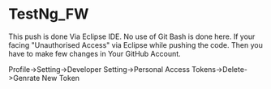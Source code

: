 # TestNg_FW

This push is done Via Eclipse IDE. No use of Git Bash is done here.
If your facing "Unauthorised Access" via Eclipse while pushing the code.
Then you have to make few changes in Your GitHub Account.

Profile->Setting->Developer Setting->Personal Access Tokens->Delete->Genrate New Token

